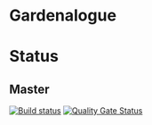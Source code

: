 # Gardenalogue

# Status

## Master

[![Build status](https://ci.appveyor.com/api/projects/status/v4b5tyejlkkvbq4b/branch/master?svg=true)](https://ci.appveyor.com/project/fuzzytyrion/gardenalogue/branch/master) [![Quality Gate Status](https://sonarcloud.io/api/project_badges/measure?project=fuzzytyrion_Gardenalogue&metric=alert_status)](https://sonarcloud.io/dashboard?id=fuzzytyrion_Gardenalogue)



